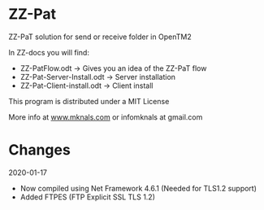 # ZZ-Pat
ZZ-PaT solution for send or receive folder in OpenTM2

In ZZ-docs you will find:

- ZZ-PatFlow.odt -> Gives you an idea of the ZZ-PaT flow
- ZZ-Pat-Server-Install.odt -> Server installation
- ZZ-Pat-Client-install.odt -> Client install


This program is distributed under a MIT License

More info at www.mknals.com or infomknals at gmail.com

# Changes

2020-01-17

- Now compiled using Net Framework 4.6.1 (Needed for TLS1.2 support)
- Added FTPES (FTP Explicit SSL TLS 1.2)



